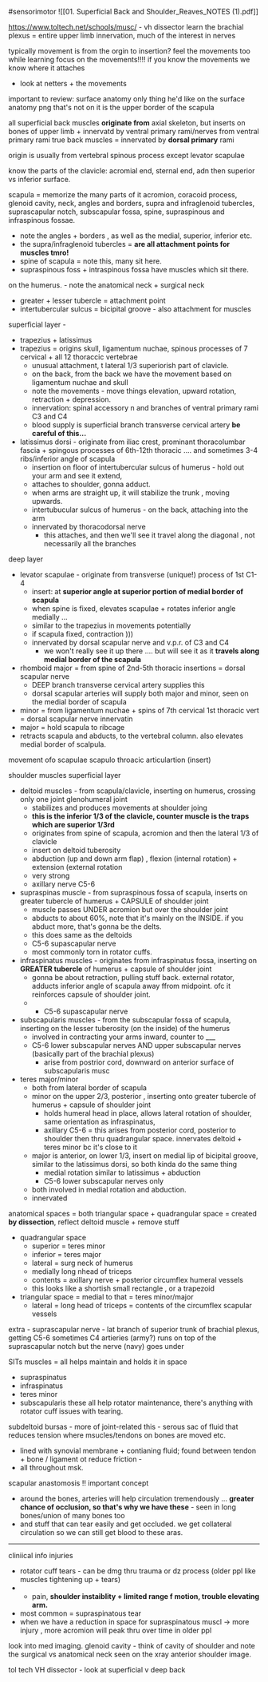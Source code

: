 #sensorimotor
![[01. Superficial Back and Shoulder_Reaves_NOTES (1).pdf]]

https://www.toltech.net/schools/musc/ - vh dissector
learn the brachial plexus = entire upper limb innervation, much of the interest in nerves

typically movement is from the orgin to insertion? feel the movements too while learning 
focus on the movements!!!! if you know the movements we know where it attaches 
- look at netters + the movements 

important to review: surface anatomy
only thing he'd like on the surface anatomy png that's not on it is the upper border of the scapula

all superficial back muscles **originate from** axial skeleton, but inserts on bones of upper limb + innervatd by ventral primary rami/nerves from ventral primary rami 
true back muscles = innervated by **dorsal primary** rami

origin is usually from vertebral spinous process except levator scapulae

know the parts of the clavicle: 
acromial end, sternal end, adn then superior vs inferior surface. 

scapula = memorize the many parts of it 
acromion, coracoid process, glenoid cavity, neck, angles and borders, supra and infraglenoid tubercles, suprascapular notch, subscapular fossa, spine, supraspinous and infraspinous fossae.
- note the angles + borders , as well as the medial, superior, inferior etc. 
- the supra/infraglenoid tubercles = **are all attachment points for muscles tmro!**
- spine of scapula = note this, many sit here. 
- supraspinous foss + intraspinous fossa have muscles which sit there. 

on the humerus. - note the anatomical neck + surgical neck
- greater + lesser tubercle = attachment point
- intertubercular sulcus = bicipital groove - also attachment for muscles 

superficial layer - 
- trapezius + latissimus 
- trapezius = origins skull, ligamentum nuchae, spinous processes of 7 cervical + all 12 thoraccic vertebrae
	- unusual attachment, t lateral 1/3 superiorish part of clavicle. 
	- on the back, from the back we have the movement based on  ligamentum nuchae and skull
	- note the movements - move things elevation, upward rotation, retraction + depression. 
	- innervation: spinal accessory n and branches of ventral primary rami C3 and C4 
	- blood supply is superficial branch transverse cervical artery **be careful of this...**
- latissimus dorsi - originate from iliac crest, prominant thoracolumbar fascia + spingous processes of 6th-12th thoracic .... and sometimes 3-4 ribs/inferior angle of scapula 
	- insertion on floor of intertubercular sulcus of humerus - hold out your arm and see it extend, 
	- attaches to shoulder, gonna adduct. 
	- when arms are straight up, it will stabilize the trunk , moving upwards. 
	- intertubucular sulcus of humerus - on the back, attaching into the arm
	- innervated by thoracodorsal nerve 
		- this attaches, and then we'll see it travel along the diagonal , not necessarily all the branches

deep layer
- levator scapulae - originate from transverse (unique!) process of 1st C1-4
	- insert: at **superior angle at superior portion of medial border of scapula**
	- when spine is fixed, elevates scapulae + rotates inferior angle medially ... 
	- similar to the trapezius in movements potentially 
	- if scapula fixed, contraction )))
	- innervated by dorsal scapular nerve and v.p.r. of C3 and C4
		- we won't really see it up there .... but will see it as it **travels along medial border of the scapula**
- rhomboid major = from spine of 2nd-5th thoracic insertions = dorsal scapular nerve 
	- DEEP branch transverse cervical artery supplies this
	- dorsal scapular arteries will supply both major and minor, seen on the medial border of scapula 
- minor = from ligamentum nuchae + spins of 7th cervical 1st thoracic vert = dorsal scapular nerve  innervatin 
- major = hold scapula to ribcage 
- retracts scapula and abducts, to the vertebral column. also elevates medial border of scalpula. 

movement ofo scapulae scapulo throacic articulartion (insert)

shoulder muscles
superficial layer
- deltoid muscles - from scapula/clavicle, inserting on humerus, crossing only one joint glenohumeral joint
	- stabilizes and produces movements at shoulder joing
	- **this is the inferior 1/3 of the clavicle, counter muscle is the traps which are superior 1/3rd**
	- originates from spine of scapula, acromion and then the lateral 1/3 of clavicle
	- insert on deltoid tuberosity 
	- abduction (up and down arm flap) , flexion  (internal rotation) + extension (external rotation
	- very strong
	- axillary nerve C5-6
- supraspinas muscle - from supraspinous fossa of scapula, inserts on greater tubercle of humerus + CAPSULE of shoulder joint
	- muscle passes UNDER acromion but over the shoulder joint
	- abducts to about 60%, note that it's mainly on the INSIDE. if you abduct more, that's gonna be the delts. 
	- this does same as the deltoids 
	- C5-6 supascapular nerve 
	- most commonly torn in rotator cuffs. 
- infraspinatus muscles - originates from infraspinatus fossa, inserting on **GREATER tubercle** of humerus + capsule of shoulder joint
	- gonna be about retraction, pulling stuff back. external rotator, adducts inferior angle of scapula away ffrom midpoint. ofc it reinforces capsule of shoulder joint. 
	- 	- C5-6 supascapular nerve 
- subscapularis muscles - from the subscapular fossa of scapula, inserting on the lesser tuberosity (on the inside) of the humerus
	- involved in contracting your arms inward, counter to ___
	- C5-6 lower subscapular nerves AND upper subscapular nerves (basically part of the brachial plexus)
		- arise from postrior cord, downward on anterior surface of subscapularis musc
- teres major/minor
	- both from lateral border of scapula
	- minor on the upper 2/3, posterior , inserting onto greater tubercle of humerus + capsule of shoulder joint 
		- holds humeral head in place, allows lateral rotation of shoulder, same orientation as infraspinatus, 
		- axillary C5-6 = this arises from posterior cord, posterior to shoulder then thru quadrangular space. innervates deltoid + teres minor bc it's close to it 
	- major is anterior, on lower 1/3, insert on medial lip of bicipital groove, similar to the latissimus dorsi, so both kinda do the same thing 
		- medial rotation similar to latissimus + abduction 
		- C5-6 lower subscapular nerves only  
	- both involved in medial rotation and abduction. 
	- innervated 

anatomical spaces = both triangular space + quadrangular space = created **by dissection**, reflect deltoid muscle + remove stuff
- quadrangular space 
	- superior = teres minor
	- inferior = teres major
	- lateral = surg neck of humerus 
	- medially long nhead of triceps 
	- contents = axillary nerve + posterior circumflex humeral vessels 
	- this looks like a shortish small rectangle , or a trapezoid 
- triangular space = medial to that = teres minor/major
	- lateral = long head of triceps = contents of the circumflex scapular vessels 


extra - suprascapular nerve - lat branch of superior trunk of brachial plexus, getting C5-6 sometimes C4 
artieries (army?) runs on top of the suprascapular notch but the nerve (navy) goes under


SITs muscles = all helps maintain and holds it in space
- supraspinatus
- infraspinatus
- teres minor
- subscapularis 
these all help rotator maintenance, there's anything with rotator cuff issues with tearing. 


subdeltoid bursas - more of joint-related this - serous sac of fluid that reduces tension where msucles/tendons on bones are moved etc. 
- lined with synovial membrane + contianing fluid; found between tendon + bone / ligament ot reduce friction - 
- all throughout msk. 

scapular anastomosis !! important concept
- around the bones, arteries will help circulation tremendously  ... **greater chance of occlusion, so that's why we have these** - seen in long bones/union of many bones too 
- and stuff that can tear easily and get occluded. we get collateral circulation so we can still get blood to these aras. 

---
cliniical info injuries
- rotator cuff tears - can be dmg thru trauma or dz process (older ppl like muscles tightening up + tears)
- - pain, **shoulder instaiblity + limited range f motion, trouble elevating arm.**
- most common = supraspinatous  tear
- when we have a reduction in space for supraspinatous muscl -> more injury , more acromion will peak thru over time in older ppl 

look into med imaging. 
glenoid cavity - think of cavity of shoulder
and note the surgical vs anatomical neck seen on the xray anterior shoulder image. 

tol tech VH dissector - look at superficial v deep back 